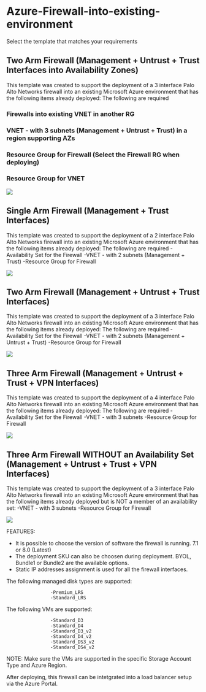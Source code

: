 # Azure-Firewall-into-existing-environment

Select the template that matches your requirements

## Two Arm Firewall (Management + Untrust + Trust Interfaces into Availability Zones)

This template was created to support the deployment of a 3 interface Palo Alto Networks firewall into an existing Microsoft Azure environment that has the following items already deployed:
The following are required
### Firewalls into existing VNET in another RG
### VNET - with 3 subnets (Management + Untrust + Trust) in a region supporting AZs
### Resource Group for Firewall (Select the Firewall RG when deploying)
### Resource Group for VNET
                    

[<img src="http://azuredeploy.net/deploybutton.png"/>](https://portal.azure.com/#create/Microsoft.Template/uri/https%3A%2F%2Fraw.githubusercontent.com%2Fwwce%2Fazure-arm%2Fmaster%2FAdd-New-Firewalls-to-Existing-VNET-Zone-AzureDeploy.json)

## Single Arm Firewall (Management + Trust Interfaces)

This template was created to support the deployment of a 2 interface Palo Alto Networks firewall into an existing Microsoft Azure environment that has the following items already deployed:
The following are required
                    -Availability Set for the Firewall
                    -VNET - with 2 subnets (Management + Trust)
                    -Resource Group for Firewall

[<img src="http://azuredeploy.net/deploybutton.png"/>](https://portal.azure.com/#create/Microsoft.Template/uri/https%3A%2F%2Fraw.githubusercontent.com%2Fwwce%2Fazure-arm%2Fmaster%2FAdd-new-firewalls-to-existing-deployment%2FAdd-New-Firewall-AzureDeploy-2NIC.json)


## Two Arm Firewall (Management + Untrust + Trust Interfaces)

This template was created to support the deployment of a 3 interface Palo Alto Networks firewall into an existing Microsoft Azure environment that has the following items already deployed:
The following are required
                    -Availability Set for the Firewall
                    -VNET - with 2 subnets (Management + Untrust + Trust)
                    -Resource Group for Firewall

[<img src="http://azuredeploy.net/deploybutton.png"/>](https://portal.azure.com/#create/Microsoft.Template/uri/https%3A%2F%2Fraw.githubusercontent.com%2Fwwce%2Fazure-arm%2Fmaster%2FAdd-new-firewalls-to-existing-deployment%2FAdd-New-Firewall-AzureDeploy.json)

## Three Arm Firewall (Management + Untrust + Trust + VPN Interfaces)

This template was created to support the deployment of a 4 interface Palo Alto Networks firewall into an existing Microsoft Azure environment that has the following items already deployed:
The following are required
                    -Availability Set for the Firewall
                    -VNET - with 3 subnets
                    -Resource Group for Firewall

[<img src="http://azuredeploy.net/deploybutton.png"/>](https://portal.azure.com/#create/Microsoft.Template/uri/https%3A%2F%2Fraw.githubusercontent.com%2Fwwce%2Fazure-arm%2Fmaster%2FAdd-new-firewalls-to-existing-deployment%2FAdd-New-Firewall-AzureDeploy-4NIC.json)

## Three Arm Firewall WITHOUT an Availability Set (Management + Untrust + Trust + VPN Interfaces)

This template was created to support the deployment of a 3 interface Palo Alto Networks firewall into an existing Microsoft Azure environment that has the following items already deployed but is NOT a member of an availability set:
                    -VNET - with 3 subnets
                    -Resource Group for Firewall

[<img src="http://azuredeploy.net/deploybutton.png"/>](https://portal.azure.com/#create/Microsoft.Template/uri/https%3A%2F%2Fraw.githubusercontent.com%2Fwwce%2Fazure-arm%2Fmaster%2FAdd-new-firewalls-to-existing-deployment%2FAdd-New-Firewall-AzureDeploy-no-AS.json)


FEATURES:

- It is possible to choose the version of software the firewall is running. 7.1 or 8.0 (Latest)
- The deployment SKU can also be choosen during deployment.  BYOL, Bundle1 or Bundle2 are the available options.
- Static IP addresses assignment is used for all the firewall interfaces.


The following managed disk types are supported:

                    -Premium_LRS
                    -Standard_LRS

The following VMs are supported:

                    -Standard_D3
                    -Standard_D4
                    -Standard_D3_v2
                    -Standard_D4_v2
                    -Standard_DS3_v2
                    -Standard_DS4_v2

NOTE: Make sure the VMs are supported in the specific Storage Account Type and Azure Region.

After deploying, this firewall can be intetgrated into a load balancer setup via the Azure Portal.

